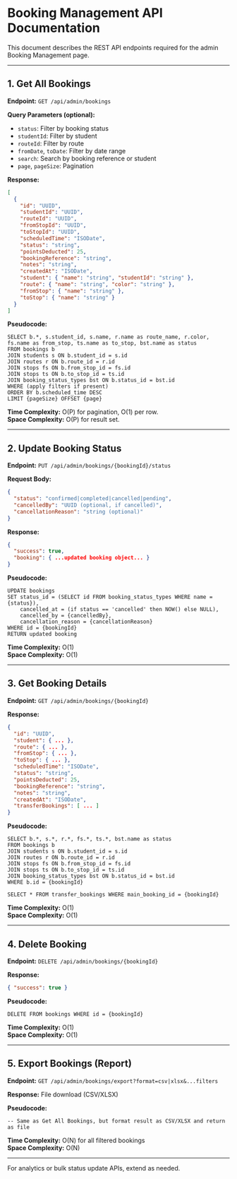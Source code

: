 # Booking Management API Documentation

This document describes the REST API endpoints required for the admin Booking Management page.

---

## 1. Get All Bookings

**Endpoint:** `GET /api/admin/bookings`

**Query Parameters (optional):**
- `status`: Filter by booking status
- `studentId`: Filter by student
- `routeId`: Filter by route
- `fromDate`, `toDate`: Filter by date range
- `search`: Search by booking reference or student
- `page`, `pageSize`: Pagination

**Response:**
```json
[
  {
    "id": "UUID",
    "studentId": "UUID",
    "routeId": "UUID",
    "fromStopId": "UUID",
    "toStopId": "UUID",
    "scheduledTime": "ISODate",
    "status": "string",
    "pointsDeducted": 25,
    "bookingReference": "string",
    "notes": "string",
    "createdAt": "ISODate",
    "student": { "name": "string", "studentId": "string" },
    "route": { "name": "string", "color": "string" },
    "fromStop": { "name": "string" },
    "toStop": { "name": "string" }
  }
]
```

**Pseudocode:**
```
SELECT b.*, s.student_id, s.name, r.name as route_name, r.color, fs.name as from_stop, ts.name as to_stop, bst.name as status
FROM bookings b
JOIN students s ON b.student_id = s.id
JOIN routes r ON b.route_id = r.id
JOIN stops fs ON b.from_stop_id = fs.id
JOIN stops ts ON b.to_stop_id = ts.id
JOIN booking_status_types bst ON b.status_id = bst.id
WHERE (apply filters if present)
ORDER BY b.scheduled_time DESC
LIMIT {pageSize} OFFSET {page}
```
**Time Complexity:** O(P) for pagination, O(1) per row.  
**Space Complexity:** O(P) for result set.

---

## 2. Update Booking Status

**Endpoint:** `PUT /api/admin/bookings/{bookingId}/status`

**Request Body:**
```json
{
  "status": "confirmed|completed|cancelled|pending",
  "cancelledBy": "UUID (optional, if cancelled)",
  "cancellationReason": "string (optional)"
}
```

**Response:**
```json
{
  "success": true,
  "booking": { ...updated booking object... }
}
```

**Pseudocode:**
```
UPDATE bookings
SET status_id = (SELECT id FROM booking_status_types WHERE name = {status}),
    cancelled_at = (if status == 'cancelled' then NOW() else NULL),
    cancelled_by = {cancelledBy},
    cancellation_reason = {cancellationReason}
WHERE id = {bookingId}
RETURN updated booking
```
**Time Complexity:** O(1)  
**Space Complexity:** O(1)

---

## 3. Get Booking Details

**Endpoint:** `GET /api/admin/bookings/{bookingId}`

**Response:**
```json
{
  "id": "UUID",
  "student": { ... },
  "route": { ... },
  "fromStop": { ... },
  "toStop": { ... },
  "scheduledTime": "ISODate",
  "status": "string",
  "pointsDeducted": 25,
  "bookingReference": "string",
  "notes": "string",
  "createdAt": "ISODate",
  "transferBookings": [ ... ]
}
```

**Pseudocode:**
```
SELECT b.*, s.*, r.*, fs.*, ts.*, bst.name as status
FROM bookings b
JOIN students s ON b.student_id = s.id
JOIN routes r ON b.route_id = r.id
JOIN stops fs ON b.from_stop_id = fs.id
JOIN stops ts ON b.to_stop_id = ts.id
JOIN booking_status_types bst ON b.status_id = bst.id
WHERE b.id = {bookingId}

SELECT * FROM transfer_bookings WHERE main_booking_id = {bookingId}
```
**Time Complexity:** O(1)  
**Space Complexity:** O(1)

---

## 4. Delete Booking

**Endpoint:** `DELETE /api/admin/bookings/{bookingId}`

**Response:**
```json
{ "success": true }
```

**Pseudocode:**
```
DELETE FROM bookings WHERE id = {bookingId}
```
**Time Complexity:** O(1)  
**Space Complexity:** O(1)

---

## 5. Export Bookings (Report)

**Endpoint:** `GET /api/admin/bookings/export?format=csv|xlsx&...filters`

**Response:** File download (CSV/XLSX)

**Pseudocode:**
```
-- Same as Get All Bookings, but format result as CSV/XLSX and return as file
```
**Time Complexity:** O(N) for all filtered bookings  
**Space Complexity:** O(N)

---

For analytics or bulk status update APIs, extend as needed.

